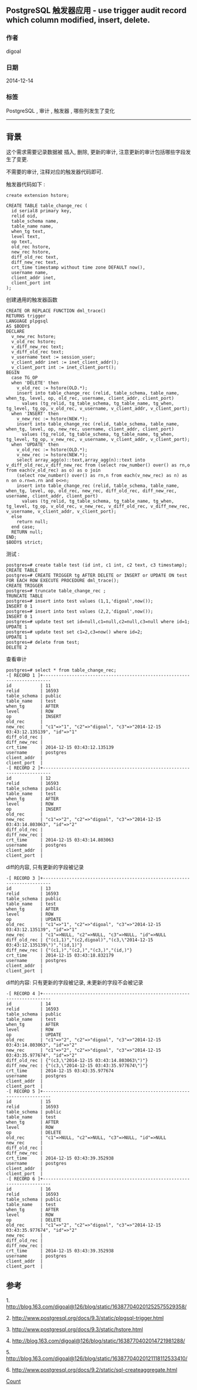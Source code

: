 ## PostgreSQL 触发器应用 - use trigger audit record which column modified, insert, delete.   
                                            
### 作者                                           
digoal                                            
                                            
### 日期                                          
2014-12-14                
                                            
### 标签                                          
PostgreSQL , 审计  , 触发器 , 哪些列发生了变化                                                              
                                            
----                                          
                                            
## 背景                  
这个需求需要记录数据被 插入, 删除, 更新的审计, 注意更新的审计包括哪些字段发生了变更.  
  
不需要的审计, 注释对应的触发器代码即可.  
  
触发器代码如下 :   
  
```  
create extension hstore;  
  
CREATE TABLE table_change_rec (  
  id serial8 primary key,  
  relid oid,  
  table_schema name,  
  table_name name,  
  when_tg text,  
  level text,  
  op text,  
  old_rec hstore,  
  new_rec hstore,  
  diff_old_rec text,  
  diff_new_rec text,  
  crt_time timestamp without time zone DEFAULT now(),  
  username name,  
  client_addr inet,  
  client_port int  
);  
```  
  
创建通用的触发器函数  
  
```  
CREATE OR REPLACE FUNCTION dml_trace()  
RETURNS trigger  
LANGUAGE plpgsql  
AS $BODY$  
DECLARE  
  v_new_rec hstore;  
  v_old_rec hstore;  
  v_diff_new_rec text;  
  v_diff_old_rec text;  
  v_username text := session_user;  
  v_client_addr inet := inet_client_addr();  
  v_client_port int := inet_client_port();  
BEGIN  
  case TG_OP  
  when 'DELETE' then   
    v_old_rec := hstore(OLD.*);  
    insert into table_change_rec (relid, table_schema, table_name, when_tg, level, op, old_rec, username, client_addr, client_port)  
      values (tg_relid, tg_table_schema, tg_table_name, tg_when, tg_level, tg_op, v_old_rec, v_username, v_client_addr, v_client_port);  
  when 'INSERT' then   
    v_new_rec := hstore(NEW.*);  
    insert into table_change_rec (relid, table_schema, table_name, when_tg, level, op, new_rec, username, client_addr, client_port)  
      values (tg_relid, tg_table_schema, tg_table_name, tg_when, tg_level, tg_op, v_new_rec, v_username, v_client_addr, v_client_port);  
  when 'UPDATE' then   
    v_old_rec := hstore(OLD.*);  
    v_new_rec := hstore(NEW.*);  
    select array_agg(o)::text,array_agg(n)::text into v_diff_old_rec,v_diff_new_rec from (select row_number() over() as rn,o from each(v_old_rec) as o) as o join  
    (select row_number() over() as rn,n from each(v_new_rec) as n) as n on o.rn=n.rn and o<>n;  
    insert into table_change_rec (relid, table_schema, table_name, when_tg, level, op, old_rec, new_rec, diff_old_rec, diff_new_rec, username, client_addr, client_port)  
      values (tg_relid, tg_table_schema, tg_table_name, tg_when, tg_level, tg_op, v_old_rec, v_new_rec, v_diff_old_rec, v_diff_new_rec, v_username, v_client_addr, v_client_port);  
  else  
    return null;  
  end case;  
  RETURN null;  
END;  
$BODY$ strict;  
```  
  
测试 :   
  
```  
postgres=# create table test (id int, c1 int, c2 text, c3 timestamp);  
CREATE TABLE  
postgres=# CREATE TRIGGER tg AFTER DELETE or INSERT or UPDATE ON test FOR EACH ROW EXECUTE PROCEDURE dml_trace();  
CREATE TRIGGER  
postgres=# truncate table_change_rec ;  
TRUNCATE TABLE  
postgres=# insert into test values (1,1,'digoal',now());  
INSERT 0 1  
postgres=# insert into test values (2,2,'digoal',now());  
INSERT 0 1  
postgres=# update test set id=null,c1=null,c2=null,c3=null where id=1;  
UPDATE 1  
postgres=# update test set c1=2,c3=now() where id=2;  
UPDATE 1  
postgres=# delete from test;  
DELETE 2  
```  
  
查看审计  
  
```  
postgres=# select * from table_change_rec;  
-[ RECORD 1 ]+-------------------------------------------------------------------------  
id           | 11  
relid        | 16593  
table_schema | public  
table_name   | test  
when_tg      | AFTER  
level        | ROW  
op           | INSERT  
old_rec      |   
new_rec      | "c1"=>"1", "c2"=>"digoal", "c3"=>"2014-12-15 03:43:12.135139", "id"=>"1"  
diff_old_rec |   
diff_new_rec |   
crt_time     | 2014-12-15 03:43:12.135139  
username     | postgres  
client_addr  |   
client_port  |   
-[ RECORD 2 ]+-------------------------------------------------------------------------  
id           | 12  
relid        | 16593  
table_schema | public  
table_name   | test  
when_tg      | AFTER  
level        | ROW  
op           | INSERT  
old_rec      |   
new_rec      | "c1"=>"2", "c2"=>"digoal", "c3"=>"2014-12-15 03:43:14.803063", "id"=>"2"  
diff_old_rec |   
diff_new_rec |   
crt_time     | 2014-12-15 03:43:14.803063  
username     | postgres  
client_addr  |   
client_port  |   
```  
  
diff的内容, 只有更新的字段被记录  
  
```  
-[ RECORD 3 ]+-------------------------------------------------------------------------  
id           | 13  
relid        | 16593  
table_schema | public  
table_name   | test  
when_tg      | AFTER  
level        | ROW  
op           | UPDATE  
old_rec      | "c1"=>"1", "c2"=>"digoal", "c3"=>"2014-12-15 03:43:12.135139", "id"=>"1"  
new_rec      | "c1"=>NULL, "c2"=>NULL, "c3"=>NULL, "id"=>NULL  
diff_old_rec | {"(c1,1)","(c2,digoal)","(c3,\"2014-12-15 03:43:12.135139\")","(id,1)"}  
diff_new_rec | {"(c1,)","(c2,)","(c3,)","(id,)"}  
crt_time     | 2014-12-15 03:43:18.832179  
username     | postgres  
client_addr  |   
client_port  |   
```  
  
diff的内容: 只有更新的字段被记录, 未更新的字段不会被记录  
  
```  
-[ RECORD 4 ]+-------------------------------------------------------------------------  
id           | 14  
relid        | 16593  
table_schema | public  
table_name   | test  
when_tg      | AFTER  
level        | ROW  
op           | UPDATE  
old_rec      | "c1"=>"2", "c2"=>"digoal", "c3"=>"2014-12-15 03:43:14.803063", "id"=>"2"  
new_rec      | "c1"=>"2", "c2"=>"digoal", "c3"=>"2014-12-15 03:43:35.977674", "id"=>"2"  
diff_old_rec | {"(c3,\"2014-12-15 03:43:14.803063\")"}  
diff_new_rec | {"(c3,\"2014-12-15 03:43:35.977674\")"}  
crt_time     | 2014-12-15 03:43:35.977674  
username     | postgres  
client_addr  |   
client_port  |   
-[ RECORD 5 ]+-------------------------------------------------------------------------  
id           | 15  
relid        | 16593  
table_schema | public  
table_name   | test  
when_tg      | AFTER  
level        | ROW  
op           | DELETE  
old_rec      | "c1"=>NULL, "c2"=>NULL, "c3"=>NULL, "id"=>NULL  
new_rec      |   
diff_old_rec |   
diff_new_rec |   
crt_time     | 2014-12-15 03:43:39.352938  
username     | postgres  
client_addr  |   
client_port  |   
-[ RECORD 6 ]+-------------------------------------------------------------------------  
id           | 16  
relid        | 16593  
table_schema | public  
table_name   | test  
when_tg      | AFTER  
level        | ROW  
op           | DELETE  
old_rec      | "c1"=>"2", "c2"=>"digoal", "c3"=>"2014-12-15 03:43:35.977674", "id"=>"2"  
new_rec      |   
diff_old_rec |   
diff_new_rec |   
crt_time     | 2014-12-15 03:43:39.352938  
username     | postgres  
client_addr  |   
client_port  |   
```  
  
## 参考  
1\. http://blog.163.com/digoal@126/blog/static/163877040201252575529358/  
  
2\. http://www.postgresql.org/docs/9.3/static/plpgsql-trigger.html  
  
3\. http://www.postgresql.org/docs/9.3/static/hstore.html  
  
4\. http://blog.163.com/digoal@126/blog/static/1638770402014721981288/  
  
5\. http://blog.163.com/digoal@126/blog/static/16387704020121118112533410/  
  
6\. http://www.postgresql.org/docs/9.2/static/sql-createaggregate.html  
              
[Count](http://info.flagcounter.com/h9V1)                               
